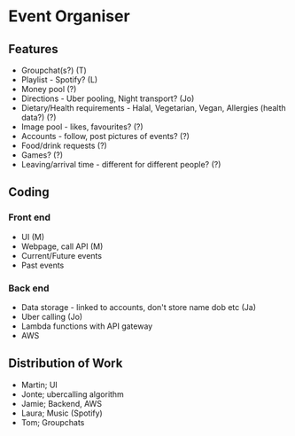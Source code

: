 # Event Organiser

## Features
- Groupchat(s?) (T)
- Playlist - Spotify? (L)
- Money pool (?)
- Directions - Uber pooling, Night transport? (Jo)
- Dietary/Health requirements - Halal, Vegetarian, Vegan, Allergies (health data?) (?)
- Image pool - likes, favourites? (?)
- Accounts - follow, post pictures of events? (?)
- Food/drink requests (?)
- Games? (?)
- Leaving/arrival time - different for different people? (?)

## Coding

### Front end

- UI (M)
- Webpage, call API (M)
- Current/Future events
- Past events

### Back end

- Data storage - linked to accounts, don't store name dob etc (Ja)
- Uber calling (Jo)
- Lambda functions with API gateway
- AWS

## Distribution of Work

- Martin; UI
- Jonte; ubercalling algorithm
- Jamie; Backend, AWS
- Laura; Music (Spotify)
- Tom; Groupchats